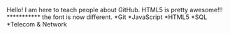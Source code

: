 Hello! I am here to teach people about GitHub.
HTML5 is pretty awesome!!!
*********** the font is now different.
*Git
*JavaScript
*HTML5
*SQL
*Telecom & Network

